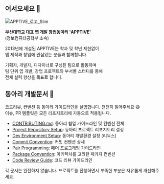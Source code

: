 ## 어서오세요 👋
![APPTIVE_로고_Slim](https://user-images.githubusercontent.com/51331195/156181586-db542fb4-be8e-42b8-93a3-dd5e3415e6bf.png)

**부산대학교 대표 앱 개발 창업동아리 'APPTIVE'**  
(정보컴퓨터공학부 소속)

2013년에 개설된 APPTIVE는 학과 및 학년 제한없이  
앱 제작과 창업에 관심있는 분들과  함께합니다.  

기획자, 개발자, 디자이너로 구성된 팀으로 활동하며   
팀 단위 앱 개발, 창업 프로젝트와 부서별 스터디를 통해  
전체 실력 향상을 목표로 합니다.  

## 동아리 개발문서 :bookmark_tabs:
 코드리뷰, 컨벤션 등 동아리 가이드라인을 설명합니다. 천천히 읽어주세요 :smiley:  
 이슈, PR 템플릿은 모든 리포지토리에 자동으로 적용됩니다.
 
 * [CONTRIBUTING.md](https://github.com/Apptive2022-1/.github/blob/main/docs/CONTRIBUTING.md): 동아리 협업 가이드라인 및 컨벤션 전체
 * [Project Repository Setup](https://github.com/ApptiveDev/.github/blob/main/docs/Project%20Repository%20Setup.md): 동아리 프로젝트 리포지토리 설정
 * [Dev Environment Setup](https://github.com/ApptiveDev/.github/blob/main/docs/Dev%20Environment%20Setup.md): 동아리 개발환경 설정 (리눅스)
 * [Commit Convention](https://github.com/Apptive2022-1/.github/blob/main/docs/Commit%20Convention.md): 커밋 컨벤션 상세
 * [Pair Programming](https://github.com/Apptive2022-1/.github/blob/main/docs/Pair%20Programming.md): 페어 프로그래밍 가이드라인
 * [Package Convention](https://github.com/Apptive2022-1/.github/blob/main/docs/Package%20Convention.md): 아키텍처를 고려한 패키지 컨벤션
 * [Code Review Guide](https://github.com/Apptive2022-1/.github/blob/main/docs/Code%20Review.md): 코드 리뷰 가이드라인


각 문서는 완전하지 않습니다. 프로젝트를 진행하면서 부족한 부분은 자유롭게 개선해주세요.
